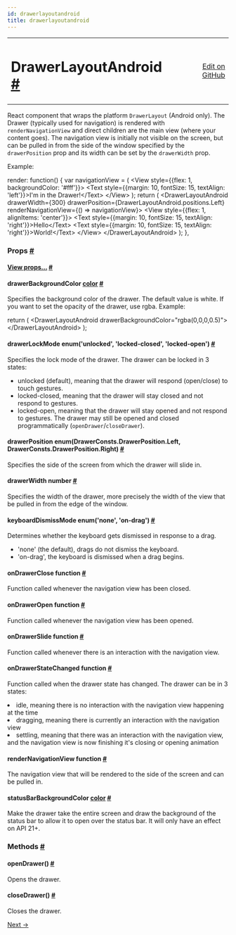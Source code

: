 ```yaml
---
id: drawerlayoutandroid
title: drawerlayoutandroid
---
```

<a id="content"></a><table width="100%"><tbody><tr><td><h1><a class="anchor" name="drawerlayoutandroid"></a>DrawerLayoutAndroid <a class="hash-link" href="docs/drawerlayoutandroid.html#drawerlayoutandroid">#</a></h1></td><td style="text-align:right;"><a target="_blank" href="https://github.com/facebook/react-native/blob/master/Libraries/Components/DrawerAndroid/DrawerLayoutAndroid.android.js">Edit on GitHub</a></td></tr></tbody></table><div><div><p>React component that wraps the platform <code>DrawerLayout</code> (Android only). The
Drawer (typically used for navigation) is rendered with <code>renderNavigationView</code>
and direct children are the main view (where your content goes). The navigation
view is initially not visible on the screen, but can be pulled in from the
side of the window specified by the <code>drawerPosition</code> prop and its width can
be set by the <code>drawerWidth</code> prop.</p><p>Example:</p><div class="prism language-javascript">render<span class="token punctuation">:</span> <span class="token keyword">function</span><span class="token punctuation">(</span><span class="token punctuation">)</span> <span class="token punctuation">{</span>
  <span class="token keyword">var</span> navigationView <span class="token operator">=</span> <span class="token punctuation">(</span>
    &lt;View style<span class="token operator">=</span><span class="token punctuation">{</span><span class="token punctuation">{</span>flex<span class="token punctuation">:</span> <span class="token number">1</span><span class="token punctuation">,</span> backgroundColor<span class="token punctuation">:</span> <span class="token string">'#fff'</span><span class="token punctuation">}</span><span class="token punctuation">}</span><span class="token operator">&gt;</span>
      &lt;Text style<span class="token operator">=</span><span class="token punctuation">{</span><span class="token punctuation">{</span>margin<span class="token punctuation">:</span> <span class="token number">10</span><span class="token punctuation">,</span> fontSize<span class="token punctuation">:</span> <span class="token number">15</span><span class="token punctuation">,</span> textAlign<span class="token punctuation">:</span> <span class="token string">'left'</span><span class="token punctuation">}</span><span class="token punctuation">}</span><span class="token operator">&gt;</span>I'm <span class="token keyword">in</span> the Drawer<span class="token operator">!</span>&lt;<span class="token operator">/</span>Text<span class="token operator">&gt;</span>
    &lt;<span class="token operator">/</span>View<span class="token operator">&gt;</span>
  <span class="token punctuation">)</span><span class="token punctuation">;</span>
  <span class="token keyword">return</span> <span class="token punctuation">(</span>
    &lt;DrawerLayoutAndroid
      drawerWidth<span class="token operator">=</span><span class="token punctuation">{</span><span class="token number">300</span><span class="token punctuation">}</span>
      drawerPosition<span class="token operator">=</span><span class="token punctuation">{</span>DrawerLayoutAndroid<span class="token punctuation">.</span>positions<span class="token punctuation">.</span>Left<span class="token punctuation">}</span>
      renderNavigationView<span class="token operator">=</span><span class="token punctuation">{</span><span class="token punctuation">(</span><span class="token punctuation">)</span> <span class="token operator">=</span><span class="token operator">&gt;</span> navigationView<span class="token punctuation">}</span><span class="token operator">&gt;</span>
      &lt;View style<span class="token operator">=</span><span class="token punctuation">{</span><span class="token punctuation">{</span>flex<span class="token punctuation">:</span> <span class="token number">1</span><span class="token punctuation">,</span> alignItems<span class="token punctuation">:</span> <span class="token string">'center'</span><span class="token punctuation">}</span><span class="token punctuation">}</span><span class="token operator">&gt;</span>
        &lt;Text style<span class="token operator">=</span><span class="token punctuation">{</span><span class="token punctuation">{</span>margin<span class="token punctuation">:</span> <span class="token number">10</span><span class="token punctuation">,</span> fontSize<span class="token punctuation">:</span> <span class="token number">15</span><span class="token punctuation">,</span> textAlign<span class="token punctuation">:</span> <span class="token string">'right'</span><span class="token punctuation">}</span><span class="token punctuation">}</span><span class="token operator">&gt;</span>Hello&lt;<span class="token operator">/</span>Text<span class="token operator">&gt;</span>
        &lt;Text style<span class="token operator">=</span><span class="token punctuation">{</span><span class="token punctuation">{</span>margin<span class="token punctuation">:</span> <span class="token number">10</span><span class="token punctuation">,</span> fontSize<span class="token punctuation">:</span> <span class="token number">15</span><span class="token punctuation">,</span> textAlign<span class="token punctuation">:</span> <span class="token string">'right'</span><span class="token punctuation">}</span><span class="token punctuation">}</span><span class="token operator">&gt;</span>World<span class="token operator">!</span>&lt;<span class="token operator">/</span>Text<span class="token operator">&gt;</span>
      &lt;<span class="token operator">/</span>View<span class="token operator">&gt;</span>
    &lt;<span class="token operator">/</span>DrawerLayoutAndroid<span class="token operator">&gt;</span>
  <span class="token punctuation">)</span><span class="token punctuation">;</span>
<span class="token punctuation">}</span><span class="token punctuation">,</span></div></div><h3><a class="anchor" name="props"></a>Props <a class="hash-link" href="docs/drawerlayoutandroid.html#props">#</a></h3><div class="props"><div class="prop"><h4 class="propTitle"><a class="anchor" name="view"></a><a href="docs/view.html#props">View props...</a> <a class="hash-link" href="docs/drawerlayoutandroid.html#view">#</a></h4></div><div class="prop"><h4 class="propTitle"><a class="anchor" name="drawerbackgroundcolor"></a>drawerBackgroundColor <span class="propType"><a href="docs/colors.html">color</a></span> <a class="hash-link" href="docs/drawerlayoutandroid.html#drawerbackgroundcolor">#</a></h4><div><p>Specifies the background color of the drawer. The default value is white.
If you want to set the opacity of the drawer, use rgba. Example:</p><div class="prism language-javascript"><span class="token keyword">return</span> <span class="token punctuation">(</span>
  &lt;DrawerLayoutAndroid drawerBackgroundColor<span class="token operator">=</span><span class="token string">"rgba(0,0,0,0.5)"</span><span class="token operator">&gt;</span>
  &lt;<span class="token operator">/</span>DrawerLayoutAndroid<span class="token operator">&gt;</span>
<span class="token punctuation">)</span><span class="token punctuation">;</span></div></div></div><div class="prop"><h4 class="propTitle"><a class="anchor" name="drawerlockmode"></a>drawerLockMode <span class="propType">enum('unlocked', 'locked-closed', 'locked-open')</span> <a class="hash-link" href="docs/drawerlayoutandroid.html#drawerlockmode">#</a></h4><div><p>Specifies the lock mode of the drawer. The drawer can be locked in 3 states:
- unlocked (default), meaning that the drawer will respond (open/close) to touch gestures.
- locked-closed, meaning that the drawer will stay closed and not respond to gestures.
- locked-open, meaning that the drawer will stay opened and not respond to gestures.
The drawer may still be opened and closed programmatically (<code>openDrawer</code>/<code>closeDrawer</code>).</p></div></div><div class="prop"><h4 class="propTitle"><a class="anchor" name="drawerposition"></a>drawerPosition <span class="propType">enum(DrawerConsts.DrawerPosition.Left, DrawerConsts.DrawerPosition.Right)</span> <a class="hash-link" href="docs/drawerlayoutandroid.html#drawerposition">#</a></h4><div><p>Specifies the side of the screen from which the drawer will slide in.</p></div></div><div class="prop"><h4 class="propTitle"><a class="anchor" name="drawerwidth"></a>drawerWidth <span class="propType">number</span> <a class="hash-link" href="docs/drawerlayoutandroid.html#drawerwidth">#</a></h4><div><p>Specifies the width of the drawer, more precisely the width of the view that be pulled in
from the edge of the window.</p></div></div><div class="prop"><h4 class="propTitle"><a class="anchor" name="keyboarddismissmode"></a>keyboardDismissMode <span class="propType">enum('none', 'on-drag')</span> <a class="hash-link" href="docs/drawerlayoutandroid.html#keyboarddismissmode">#</a></h4><div><p>Determines whether the keyboard gets dismissed in response to a drag.
  - 'none' (the default), drags do not dismiss the keyboard.
  - 'on-drag', the keyboard is dismissed when a drag begins.</p></div></div><div class="prop"><h4 class="propTitle"><a class="anchor" name="ondrawerclose"></a>onDrawerClose <span class="propType">function</span> <a class="hash-link" href="docs/drawerlayoutandroid.html#ondrawerclose">#</a></h4><div><p>Function called whenever the navigation view has been closed.</p></div></div><div class="prop"><h4 class="propTitle"><a class="anchor" name="ondraweropen"></a>onDrawerOpen <span class="propType">function</span> <a class="hash-link" href="docs/drawerlayoutandroid.html#ondraweropen">#</a></h4><div><p>Function called whenever the navigation view has been opened.</p></div></div><div class="prop"><h4 class="propTitle"><a class="anchor" name="ondrawerslide"></a>onDrawerSlide <span class="propType">function</span> <a class="hash-link" href="docs/drawerlayoutandroid.html#ondrawerslide">#</a></h4><div><p>Function called whenever there is an interaction with the navigation view.</p></div></div><div class="prop"><h4 class="propTitle"><a class="anchor" name="ondrawerstatechanged"></a>onDrawerStateChanged <span class="propType">function</span> <a class="hash-link" href="docs/drawerlayoutandroid.html#ondrawerstatechanged">#</a></h4><div><p>Function called when the drawer state has changed. The drawer can be in 3 states:
- idle, meaning there is no interaction with the navigation view happening at the time
- dragging, meaning there is currently an interaction with the navigation view
- settling, meaning that there was an interaction with the navigation view, and the
navigation view is now finishing it's closing or opening animation</p></div></div><div class="prop"><h4 class="propTitle"><a class="anchor" name="rendernavigationview"></a>renderNavigationView <span class="propType">function</span> <a class="hash-link" href="docs/drawerlayoutandroid.html#rendernavigationview">#</a></h4><div><p>The navigation view that will be rendered to the side of the screen and can be pulled in.</p></div></div><div class="prop"><h4 class="propTitle"><a class="anchor" name="statusbarbackgroundcolor"></a>statusBarBackgroundColor <span class="propType"><a href="docs/colors.html">color</a></span> <a class="hash-link" href="docs/drawerlayoutandroid.html#statusbarbackgroundcolor">#</a></h4><div><p>Make the drawer take the entire screen and draw the background of the
status bar to allow it to open over the status bar. It will only have an
effect on API 21+.</p></div></div></div><span><h3><a class="anchor" name="methods"></a>Methods <a class="hash-link" href="docs/drawerlayoutandroid.html#methods">#</a></h3><div class="props"><div class="prop"><h4 class="propTitle"><a class="anchor" name="opendrawer"></a>openDrawer<span class="propType">()</span> <a class="hash-link" href="docs/drawerlayoutandroid.html#opendrawer">#</a></h4><div><p>Opens the drawer.</p></div></div><div class="prop"><h4 class="propTitle"><a class="anchor" name="closedrawer"></a>closeDrawer<span class="propType">()</span> <a class="hash-link" href="docs/drawerlayoutandroid.html#closedrawer">#</a></h4><div><p>Closes the drawer.</p></div></div></div></span></div><div class="docs-prevnext"><a class="docs-next" href="docs/image.html#content">Next →</a></div>